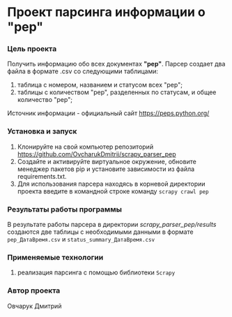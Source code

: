 # Проект парсинга информации о "pep"
### Цель проекта
Получить информацию обо всех документах **"pep"**. 
Парсер создает два файла в формате .csv со следующими таблицами:
1. таблица с номером, названием и статусом всех "pep";
2. таблицы с количеством "pep", разделенных по статусам, и общее количество "pep";

Источник информации - официальный сайт https://peps.python.org/

### Установка и запуск
1. Клонируйте на свой компьютер репозиторий https://github.com/OvcharukDmitrij/scrapy_parser_pep
2. Создайте и активируйте виртуальное окружение, обновите менеджер пакетов pip и установите зависимости из файла requirements.txt.
3. Для использования парсера находясь в корневой директории проекта введите в командной строке команду `scrapy crawl pep
` 

### Результаты работы программы
В результате работы парсера в директории _scrapy_parser_pep/results_ cоздаются две таблицы с необходимыми данными в формате `pep_ДатаВремя.csv` и `status_summary_ДатаВремя.csv`


### Применяемые технологии
1. реализация парсинга с помощью библиотеки `Scrapy`


### Автор проекта
Овчарук Дмитрий
